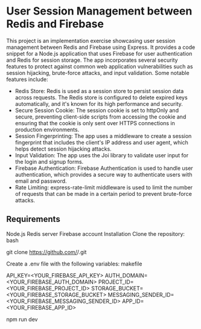 # User Session Management between Redis and Firebase

This project is an implementation exercise showcasing user session management between Redis and Firebase using Express. It provides a code snippet for a Node.js application that uses Firebase for user authentication and Redis for session storage. The app incorporates several security features to protect against common web application vulnerabilities such as session hijacking, brute-force attacks, and input validation. Some notable features include:

- Redis Store: Redis is used as a session store to persist session data across requests. The Redis store is configured to delete expired keys automatically, and it's known for its high performance and security.
- Secure Session Cookie: The session cookie is set to httpOnly and secure, preventing client-side scripts from accessing the cookie and ensuring that the cookie is only sent over HTTPS connections in production environments.
- Session Fingerprinting: The app uses a middleware to create a session fingerprint that includes the client's IP address and user agent, which helps detect session hijacking attacks.
- Input Validation: The app uses the Joi library to validate user input for the login and signup forms.
- Firebase Authentication: Firebase Authentication is used to handle user authentication, which provides a secure way to authenticate users with email and password.
- Rate Limiting: express-rate-limit middleware is used to limit the number of requests that can be made in a certain period to prevent brute-force attacks.

## Requirements

Node.js
Redis server
Firebase account
Installation
Clone the repository:
bash

git clone https://github.com/<USERNAME>/<REPO-NAME>.git

Create a .env file with the following variables:
makefile

API_KEY=<YOUR_FIREBASE_API_KEY>
AUTH_DOMAIN=<YOUR_FIREBASE_AUTH_DOMAIN>
PROJECT_ID=<YOUR_FIREBASE_PROJECT_ID>
STORAGE_BUCKET=<YOUR_FIREBASE_STORAGE_BUCKET>
MESSAGING_SENDER_ID=<YOUR_FIREBASE_MESSAGING_SENDER_ID>
APP_ID=<YOUR_FIREBASE_APP_ID>

npm run dev
